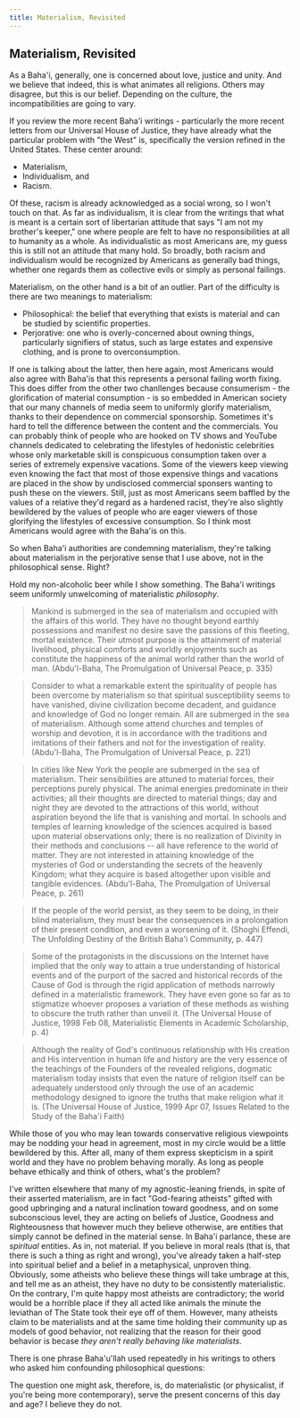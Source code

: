 ```yaml
---
title: Materialism, Revisited
---
```


## Materialism, Revisited

As a Baha'i, generally, one is concerned about love, justice and unity. And we believe
that indeed, this is what animates all religions. Others may disagree, but this is our
belief. Depending on the culture, the incompatibilities are going to vary.

If you review the more recent Baha'i writings - particularly the more recent letters
from our Universal House of Justice, they have already what the particular problem with
"the West" is, specifically the version refined in the United States. These center around:
* Materialism,
* Individualism, and
* Racism.

Of these, racism is already acknowledged as a social wrong, so I won't touch on that. As
far as individualism, it is clear from the writings that what is meant is a certain sort
of libertarian attitude that says "I am not my brother's keeper," one where people are felt
to have no responsibilities at all to humanity as a whole. As individualistic as most
Americans are, my guess this is still not an attitude that many hold. So broadly, both
racism and individualism would be recognized by Americans as generally bad things, whether
one regards them as collective evils or simply as personal failings.

Materialism, on the other hand is a bit of an outlier. Part of the difficulty is there
are two meanings to materialism:
* Philosophical: the belief that everything that exists is material and can be studied
by scientific properties.
* Perjorative: one who is overly-concerned about owning things, particularly signifiers
of status, such as large estates and expensive clothing, and is prone to overconsumption.

If one is talking about the latter, then here again, most Americans would also agree with
Baha'is that this represents a personal failing worth fixing. This does differ from the
other two chanllenges because consumerism - the glorification of material consumption -
is so embedded in American society that our many channels of media seem to
uniformly glorify materialism, thanks to their dependence on commercial sponsorship. Sometimes it's
hard to tell the difference between the content and the commercials. You can probably
think of people who are hooked on TV shows and YouTube channels dedicated
to celebrating the lifestyles of hedonistic celebrities whose only marketable skill is
conspicuous consumption taken over a series of
extremely expensive vacations. Some of the viewers keep viewing even
knowing the fact that most of those expensive things and vacations are placed in the
show by undisclosed commercial sponsers wanting to push these on the viewers. Still,
just as most Americans seem baffled by the values of a relative they'd regard
as a hardened racist, they're also slightly bewildered by the values of people
who are eager viewers of those glorifying the lifestyles of excessive
consumption. So I think most Americans would agree with the
Baha'is on this.

So when Baha'i authorities are condemning materialism, they're talking about materialism
in the perjorative sense that I use above, not in the philosophical sense. Right?

Hold my non-alcoholic beer while I show something. The Baha'i writings seem uniformly
unwelcoming of materialistic _philosophy_.

>  Mankind is submerged in the sea of materialism and occupied with the affairs
>  of this world. They have no thought beyond earthly possessions and manifest
>  no desire save the passions of this fleeting, mortal existence. Their utmost
>  purpose is the attainment of material livelihood, physical comforts and
>  worldly enjoyments such as constitute the happiness of the animal world
>  rather than the world of man.
>                (Abdu'l-Baha, The Promulgation of Universal Peace, p. 335)

>  Consider to what a remarkable extent the spirituality of people has been
>  overcome by materialism so that spiritual susceptibility seems to have
>  vanished, divine civilization become decadent, and guidance and knowledge of
>  God no longer remain. All are submerged in the sea of materialism. Although
>  some attend churches and temples of worship and devotion, it is in
>  accordance with the traditions and imitations of their fathers and not for
>  the investigation of reality.
>             (Abdu'l-Baha, The Promulgation of Universal Peace, p. 221)

>  In cities like New York the people are submerged in the sea of materialism.
>  Their sensibilities are attuned to material forces, their perceptions purely
>  physical. The animal energies predominate in their activities; all their
>  thoughts are directed to material things; day and night they are devoted to
>  the attractions of this world, without aspiration beyond the life that is
>  vanishing and mortal. In schools and temples of learning knowledge of the
>  sciences acquired is based upon material observations only; there is no
>  realization of Divinity in their methods and conclusions -- all have
>  reference to the world of matter. They are not interested in attaining
>  knowledge of the mysteries of God or understanding the secrets of the
>  heavenly Kingdom; what they acquire is based altogether upon visible and
>  tangible evidences.
>      (Abdu'l-Baha, The Promulgation of Universal Peace, p. 261)

>  If the people of the world persist, as they seem to be doing, in their blind
>  materialism, they must bear the consequences in a prolongation of their
>  present condition, and even a worsening of it.
>       (Shoghi Effendi, The Unfolding Destiny of the British Baha'i Community, p. 447)

>  Some of the protagonists in the discussions on the Internet have implied
>  that the only way to attain a true understanding of historical events and of
>  the purport of the sacred and historical records of the Cause of God is
>  through the rigid application of methods narrowly defined in a materialistic
>  framework. They have even gone so far as to stigmatize whoever proposes a
>  variation of these methods as wishing to obscure the truth rather than
>  unveil it.
>     (The Universal House of Justice, 1998 Feb 08, Materialistic Elements in Academic Scholarship, p. 4)

> Although the reality of God's continuous relationship with His creation and His
> intervention in human life and history are the very essence of the teachings of
> the Founders of the revealed religions, dogmatic materialism today insists that
> even the nature of religion itself can be adequately understood only through
> the use of an academic methodology designed to ignore the truths that make
> religion what it is.
>     (The Universal House of Justice, 1999 Apr 07, Issues Related to the Study of the Baha'i Faith)

While those of you who may lean towards conservative religious viewpoints may be
nodding your head in agreement, most in my circle would be a little bewildered
by this. After all, many of them express skepticism in a spirit world and they have
no problem behaving morally. As long as people behave ethically and think of others,
what's the problem?

I've written elsewhere that many of my agnostic-leaning friends, in spite of their
asserted materialism, are in fact "God-fearing atheists" gifted with good upbringing
and a natural inclination toward goodness, and on some subconscious level, they
are acting on beliefs of Justice, Goodness and Righteousness that however much
they believe otherwise, are entities that simply cannot be defined in the material sense.
In Baha'i parlance, these are _spiritual_ entities. As in, not material.
If you believe in moral reals (that is, that there is such a thing as right and wrong),
you've already taken a half-step into spiritual belief and a belief in a metaphysical,
unproven thing. Obviously, some atheists who believe these things will take umbrage at
this, and tell me as an atheist, they have no duty to be consistently materialistic.
On the contrary, I'm quite happy most atheists are contradictory; the world would
be a horrible place if they all acted like animals the minute the leviathan of The
State took their eye off of them. However, many atheists claim to be materialists and
at the same time holding their community up as models of good behavior, not realizing
that the reason for their good behavior is becase _they aren't really behaving like
materialists_.

There is one phrase Baha'u'llah used repeatedly in his writings to others who asked
him confounding philosophical questions:


The question one might ask, therefore, is, do materialistic (or physicalist, if you're
being more contemporary), serve the present concerns of this day and age? I believe
they do not.



